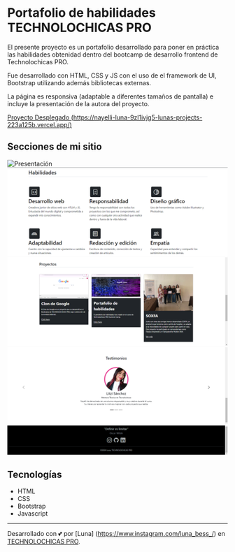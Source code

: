 # Portafolio de habilidades TECHNOLOCHICAS PRO

El presente proyecto es un portafolio desarrollado para poner en práctica las habilidades obtenidad dentro del bootcamp de desarrollo frontend de Technolochicas PRO.

Fue desarrollado con HTML, CSS y JS con el uso de el framework de UI, Bootstrap utilizando además bibliotecas externas.

La página es responsiva (adaptable a diferentes tamaños de pantalla) e incluye la presentación de la autora del proyecto.

[Proyecto Desplegado (https://nayelli-luna-9zl1ivjg5-lunas-projects-223a125b.vercel.app/)](https://nayelli-luna-9zl1ivjg5-lunas-projects-223a125b.vercel.app/)

## Secciones de mi sitio

![Presentación](./assets/Presentación.png)
![Habilidades](./assets/Habilidades.png)
![Proyectos](./assets/Proyectos.png)
![Testimonios](./assets/Testimonios.png)
![Footer](./assets/Footer.png)
## Tecnologías

* HTML
* CSS
* Bootstrap
* Javascript

---
Desarrollado con 💕 por [Luna] (https://www.instagram.com/luna_bess_/) en [TECHNOLOCHICAS PRO](https://tecnolochicas.mx/).